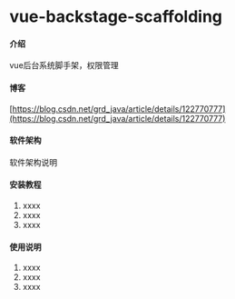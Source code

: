 # vue-backstage-scaffolding

#### 介绍
vue后台系统脚手架，权限管理

#### 博客
   [https://blog.csdn.net/grd_java/article/details/122770777](https://blog.csdn.net/grd_java/article/details/122770777)

#### 软件架构
软件架构说明


#### 安装教程

1.  xxxx
2.  xxxx
3.  xxxx

#### 使用说明

1.  xxxx
2.  xxxx
3.  xxxx




